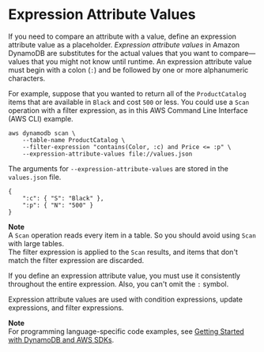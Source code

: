 # Expression Attribute Values<a name="Expressions.ExpressionAttributeValues"></a>

If you need to compare an attribute with a value, define an expression attribute value as a placeholder\. *Expression attribute values* in Amazon DynamoDB are substitutes for the actual values that you want to compare—values that you might not know until runtime\. An expression attribute value must begin with a colon \(`:`\) and be followed by one or more alphanumeric characters\.

For example, suppose that you wanted to return all of the `ProductCatalog` items that are available in `Black` and cost `500` or less\. You could use a `Scan` operation with a filter expression, as in this AWS Command Line Interface \(AWS CLI\) example\.

```
aws dynamodb scan \
    --table-name ProductCatalog \
    --filter-expression "contains(Color, :c) and Price <= :p" \
    --expression-attribute-values file://values.json
```

The arguments for `--expression-attribute-values` are stored in the `values.json` file\.

```
{
    ":c": { "S": "Black" },
    ":p": { "N": "500" }
}
```

**Note**  
A `Scan` operation reads every item in a table\. So you should avoid using `Scan` with large tables\.  
The filter expression is applied to the `Scan` results, and items that don't match the filter expression are discarded\.

If you define an expression attribute value, you must use it consistently throughout the entire expression\. Also, you can't omit the `:` symbol\. 

Expression attribute values are used with condition expressions, update expressions, and filter expressions\.

**Note**  
For programming language\-specific code examples, see [Getting Started with DynamoDB and AWS SDKs](GettingStarted.md)\.